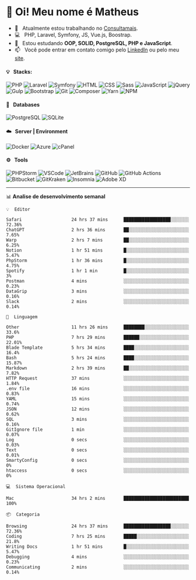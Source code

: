 # 👋 Oi! Meu nome é Matheus

- 🔭 &nbsp; Atualmente estou trabalhando no [Consultamais](https://consultamais.com.br/).
- 💻 &nbsp; PHP, Laravel, Symfony, JS, Vue.js, Boostrap.
- 🌱 &nbsp; Estou estudando **OOP, SOLID, PostgreSQL, PHP e JavaScript**.
- 📫 &nbsp; Você pode entrar em contato comigo pelo [LinkedIn](https://www.linkedin.com/in/matheuscamargoxavier/) ou pelo meu [site](https://matheuscamargo.co).

#### 💡 &nbsp; Stacks:
![PHP](https://img.shields.io/badge/-PHP-777BB4?&logo=php&logoColor=FFFFFF)
![Laravel](https://img.shields.io/badge/-Laravel-FF2D20?&logo=laravel&logoColor=FFFFFF)
![Symfony](https://img.shields.io/badge/-Symfony-000000?&logo=symfony&logoColor=FFFFFF)
![HTML](https://img.shields.io/badge/-HTML-E34F26?&logo=html5&logoColor=FFFFFF)
![CSS](https://img.shields.io/badge/-CSS-1572B6?&logo=css3&logoColor=FFFFFF)
![Sass](https://img.shields.io/badge/-Sass-CC6699?&logo=sass&logoColor=FFFFFF)
![JavaScript](https://img.shields.io/badge/-JavaScript-F7DF1E?&logo=javascript&logoColor=FFFFFF)
![jQuery](https://img.shields.io/badge/-jQuery-0769AD?&logo=jquery&logoColor=FFFFFF)
![Gulp](https://img.shields.io/badge/-Gulp-CF4647?&logo=gulp&logoColor=FFFFFF)
![Bootstrap](https://img.shields.io/badge/-Bootstrap-7952B3?&logo=bootstrap&logoColor=FFFFFF)
![Git](https://img.shields.io/badge/-Git-F05032?&logo=git&logoColor=FFFFFF)
![Composer](https://img.shields.io/badge/-Composer-885630?&logo=composer&logoColor=FFFFFF)
![Yarn](https://img.shields.io/badge/-Yarn-2C8EBB?&logo=yarn&logoColor=FFFFFF)
![NPM](https://img.shields.io/badge/-npm-CB3837?&logo=npm&logoColor=FFFFFF)

#### 💾 &nbsp; Databases
![PostgreSQL](https://img.shields.io/badge/-PostgreSQL-336791?&logo=PostgreSQL&logoColor=FFFFFF)
![SQLite](https://img.shields.io/badge/-SQLite-003B57?&logo=SQLite&logoColor=FFFFFF)

#### ☁️ &nbsp; Server | Environment
![Docker](https://img.shields.io/badge/-Docker-2496ED?&logo=docker&logoColor=FFFFFF)
![Azure](https://img.shields.io/badge/-Azure-0089D6?&logo=microsoft%20azure&logoColor=FFFFFF)
![cPanel](https://img.shields.io/badge/-cPanel-FF6C2C?&logo=cpanel&logoColor=FFFFFF)

#### ⚙️ &nbsp; Tools
![PHPStorm](https://img.shields.io/badge/-PHPStorm-000000?&logo=PHPStorm&logoColor=FFFFFF)
![VSCode](https://img.shields.io/badge/-VSCode-007ACC?&logo=Visual%20Studio%20Code&logoColor=FFFFFF) 
![JetBrains](https://img.shields.io/badge/-JetBrains-000000?&logo=jetbrains&logoColor=FFFFFF) 
![GitHub](https://img.shields.io/badge/-GitHub-181717?&logo=github&logoColor=FFFFFF) 
![GitHub Actions](https://img.shields.io/badge/-GitHub%20Actions-181717?&logo=GitHub%20Actions&logoColor=FFFFFF) 
![Bitbucket](https://img.shields.io/badge/-Bitbucket-0052CC?&logo=bitbucket&logoColor=FFFFFF)
![GitKraken](https://img.shields.io/badge/-GitKraken-179287?&logo=GitKraken&logoColor=FFFFFF)
![Insomnia](https://img.shields.io/badge/-Insomnia-5849BE?&logo=Insomnia&logoColor=FFFFFF)
![Adobe XD](https://img.shields.io/badge/-Adobe%20XD-FF61F6?&logo=adobe%20xd&logoColor=FFFFFF) 
_______

📊  **Analise de desenvolvimento semanal**
```text
💡  Editor

Safari                   24 hrs 37 mins      ██████████████████░░░░░░░     72.36%
ChatGPT                  2 hrs 36 mins       ██░░░░░░░░░░░░░░░░░░░░░░░      7.65%
Warp                     2 hrs 7 mins        ██░░░░░░░░░░░░░░░░░░░░░░░      6.25%
Notion                   1 hr 51 mins        █░░░░░░░░░░░░░░░░░░░░░░░░      5.47%
PhpStorm                 1 hr 36 mins        █░░░░░░░░░░░░░░░░░░░░░░░░      4.75%
Spotify                  1 hr 1 min          █░░░░░░░░░░░░░░░░░░░░░░░░         3%
Postman                  4 mins              ░░░░░░░░░░░░░░░░░░░░░░░░░      0.23%
DataGrip                 3 mins              ░░░░░░░░░░░░░░░░░░░░░░░░░      0.16%
Slack                    2 mins              ░░░░░░░░░░░░░░░░░░░░░░░░░      0.14%
```
```text
💬  Linguagem

Other                    11 hrs 26 mins      ████████░░░░░░░░░░░░░░░░░      33.6%
PHP                      7 hrs 29 mins       ██████░░░░░░░░░░░░░░░░░░░     22.01%
Blade Template           5 hrs 34 mins       ████░░░░░░░░░░░░░░░░░░░░░      16.4%
Bash                     5 hrs 24 mins       ████░░░░░░░░░░░░░░░░░░░░░     15.87%
Markdown                 2 hrs 39 mins       ██░░░░░░░░░░░░░░░░░░░░░░░      7.82%
HTTP Request             37 mins             ░░░░░░░░░░░░░░░░░░░░░░░░░      1.84%
.env file                16 mins             ░░░░░░░░░░░░░░░░░░░░░░░░░      0.83%
YAML                     15 mins             ░░░░░░░░░░░░░░░░░░░░░░░░░      0.74%
JSON                     12 mins             ░░░░░░░░░░░░░░░░░░░░░░░░░      0.62%
SQL                      3 mins              ░░░░░░░░░░░░░░░░░░░░░░░░░      0.16%
GitIgnore file           1 min               ░░░░░░░░░░░░░░░░░░░░░░░░░      0.07%
Log                      0 secs              ░░░░░░░░░░░░░░░░░░░░░░░░░      0.03%
Text                     0 secs              ░░░░░░░░░░░░░░░░░░░░░░░░░      0.01%
SmartyConfig             0 secs              ░░░░░░░░░░░░░░░░░░░░░░░░░         0%
htaccess                 0 secs              ░░░░░░░░░░░░░░░░░░░░░░░░░         0%
```
```text
💻  Sistema Operacional

Mac                      34 hrs 2 mins       █████████████████████████       100%
```
```text
📦  Categoria

Browsing                 24 hrs 37 mins      ██████████████████░░░░░░░     72.36%
Coding                   7 hrs 25 mins       █████░░░░░░░░░░░░░░░░░░░░      21.8%
Writing Docs             1 hr 51 mins        █░░░░░░░░░░░░░░░░░░░░░░░░      5.47%
Debugging                4 mins              ░░░░░░░░░░░░░░░░░░░░░░░░░      0.23%
Communicating            2 mins              ░░░░░░░░░░░░░░░░░░░░░░░░░      0.14%
```
